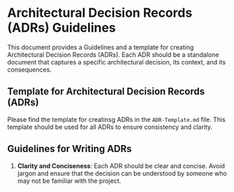 # Architectural Decision Records (ADRs) Guidelines

This document provides a Guidelines and a template for creating Architectural Decision Records (ADRs). Each ADR should be a standalone document that captures a specific architectural decision, its context, and its consequences.

## Template for Architectural Decision Records (ADRs)

Please find the template for creatinsg ADRs in the `ADR-Template.md` file. This template should be used for all ADRs to ensure consistency and clarity.

## Guidelines for Writing ADRs
1. **Clarity and Conciseness**: Each ADR should be clear and concise. Avoid jargon and ensure that the decision can be understood by someone who may not be familiar with the project.


